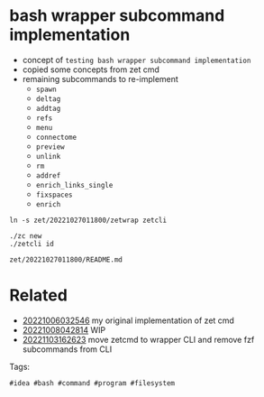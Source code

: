 # bash wrapper subcommand implementation

- concept of `testing bash wrapper subcommand implementation`
- copied some concepts from zet cmd
- remaining subcommands to re-implement
  - `spawn`
  - `deltag`
  - `addtag`
  - `refs`
  - `menu`
  - `connectome`
  - `preview`
  - `unlink`
  - `rm`
  - `addref`
  - `enrich_links_single`
  - `fixspaces`
  - `enrich`

```
ln -s zet/20221027011800/zetwrap zetcli

./zc new
./zetcli id

```

` zet/20221027011800/README.md `

# Related

- [20221006032546](/zet/20221006032546/README.md) my original implementation of zet cmd
- [20221008042814](/zet/20221008042814/README.md) WIP
- [20221103162623](/zet/20221103162623/README.md) move zetcmd to wrapper CLI and remove fzf subcommands from CLI

Tags:

    #idea #bash #command #program #filesystem
